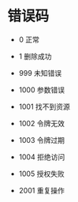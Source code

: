 # 错误码

* 0 正常
* 1 删除成功
* 999 未知错误
* 1000 参数错误
* 1001 找不到资源
* 1002 令牌无效
* 1003 令牌过期
* 1004 拒绝访问
* 1005 授权失败

* 2001 重复操作